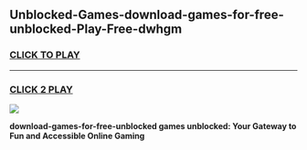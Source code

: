 
## Unblocked-Games-download-games-for-free-unblocked-Play-Free-dwhgm
<h3>
<a href="https://premium76.site?title=download-games-for-free-unblocked&ref=18A1">CLICK TO PLAY</a></h3>
<hr>

<h3>
<a href="https://premium76.site?title=download-games-for-free-unblocked&ref=18A1">CLICK 2 PLAY</a>
  
</h3>

<a href="https://premium76.site?title=download-games-for-free-unblocked&ref=18A1"><img src="https://clearcache.store/games.png"></a>


**download-games-for-free-unblocked games unblocked: Your Gateway to Fun and Accessible Online Gaming**
